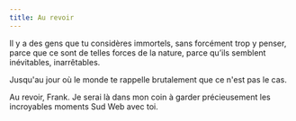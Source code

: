 ```yaml
---
title: Au revoir
---
```


Il y a des gens que tu considères immortels, sans forcément trop y penser, parce que ce sont de telles forces de la nature, parce qu’ils semblent inévitables, inarrêtables.

Jusqu'au jour où le monde te rappelle brutalement que ce n'est pas le cas.

Au revoir, Frank. Je serai là dans mon coin à garder précieusement les incroyables moments Sud Web avec toi.
